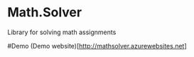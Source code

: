 # Math.Solver
Library for solving math assignments

#Demo
(Demo website)[http://mathsolver.azurewebsites.net]
